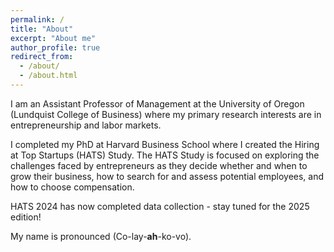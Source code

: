 ```yaml
---
permalink: /
title: "About"
excerpt: "About me"
author_profile: true
redirect_from: 
  - /about/
  - /about.html
---
```


I am an Assistant Professor of Management at the University of Oregon (Lundquist College of Business) where my primary research interests are in entrepreneurship and labor markets. 

I completed my PhD at Harvard Business School where I created the Hiring at Top Startups (HATS) Study. The HATS Study is focused on exploring the challenges faced by entrepreneurs as they decide whether and when to grow their business, how to search for and assess potential employees, and how to choose compensation. 

HATS 2024 has now completed data collection - stay tuned for the 2025 edition!

My name is pronounced (Co-lay-<b>ah</b>-ko-vo).


